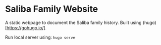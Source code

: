 # Saliba Family Website

A static webpage to document the Saliba family history.  Built using (hugo)[https://gohugo.io/].

Run local server using: `hugo serve`